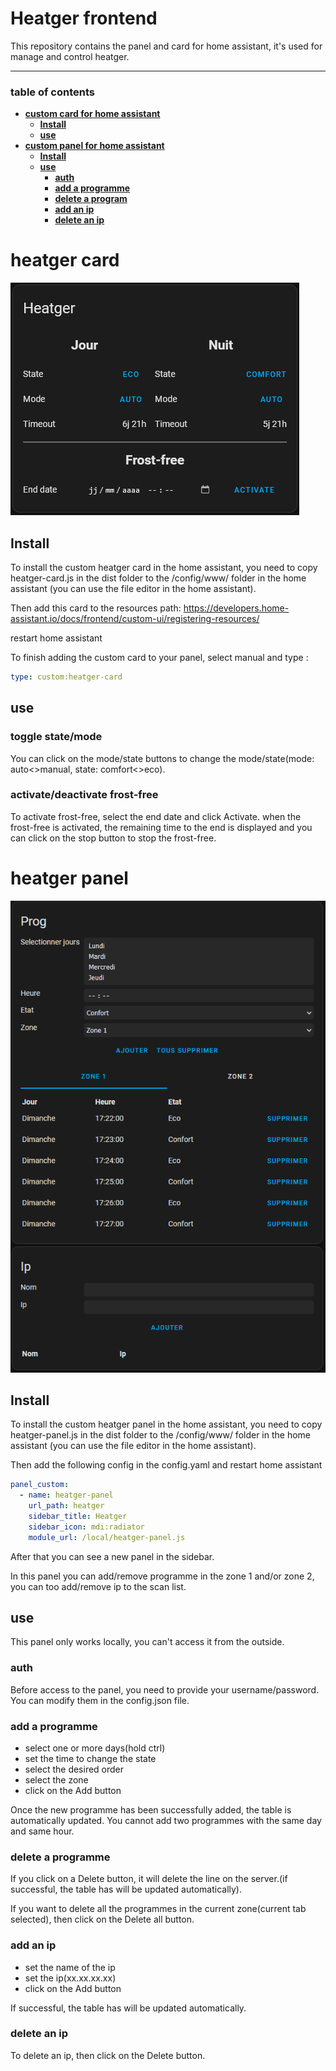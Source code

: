 # Heatger frontend


This repository contains the panel and card for home assistant, it's used for manage and control heatger.

---
### table of contents
- **[custom card for home assistant](#heatger-card)**
    - **[Install](#install-1)**
    - **[use](#use)**
- **[custom panel for home assistant](#heatger-panel)**
    - **[Install](#install-2)**
    - **[use](#use-1)**
        - **[auth](#auth)**
        - **[add a programme](#add-a-programme)**
        - **[delete a program](#delete-a-programme)**
        - **[add an ip](#add-an-ip)**
        - **[delete an ip](#delete-an-ip)**

# heatger card
![card.png](img/card.png)
## Install
To install the custom heatger card in the home assistant, you need to copy heatger-card.js in the dist folder to the /config/www/ folder in the home assistant (you can use the file editor in the home assistant).

Then add this card to the resources path: https://developers.home-assistant.io/docs/frontend/custom-ui/registering-resources/

restart home assistant

To finish adding the custom card to your panel, select manual and type :
```yaml
type: custom:heatger-card
```

## use
### toggle state/mode
You can click on the mode/state buttons to change the mode/state(mode: auto<>manual, state: comfort<>eco).
### activate/deactivate frost-free
To activate frost-free, select the end date and click Activate.
when the frost-free is activated, the remaining time to the end is displayed and you can click on the stop button to stop the frost-free.

# heatger panel
![panel.png](img/panel.png)
## Install
To install the custom heatger panel in the home assistant, you need to copy heatger-panel.js in the dist folder to the /config/www/ folder in the home assistant (you can use the file editor in the home assistant).

Then add the following config in the config.yaml and restart home assistant
```yaml
panel_custom:
  - name: heatger-panel
    url_path: heatger
    sidebar_title: Heatger
    sidebar_icon: mdi:radiator
    module_url: /local/heatger-panel.js
```
After that you can see a new panel in the sidebar.

In this panel you can add/remove programme in the zone 1 and/or zone 2, you can too add/remove ip to the scan list.

## use
This panel only works locally, you can't access it from the outside.

### auth
Before access to the panel, you need to provide your username/password. You can modify them in the config.json file.

### add a programme
- select one or more days(hold ctrl)
- set the time to change the state
- select the desired order
- select the zone
- click on the Add button

Once the new programme has been successfully added, the table is automatically updated.
You cannot add two programmes with the same day and same hour.

### delete a programme
If you click on a Delete button, it will delete the line on the server.(if successful, the table has will be updated automatically).

If you want to delete all the programmes in the current zone(current tab selected), then click on the Delete all button.

### add an ip
- set the name of the ip
- set the ip(xx.xx.xx.xx)
- click on the Add button

If successful, the table has will be updated automatically.

### delete an ip
To delete an ip, then click on the Delete button.
